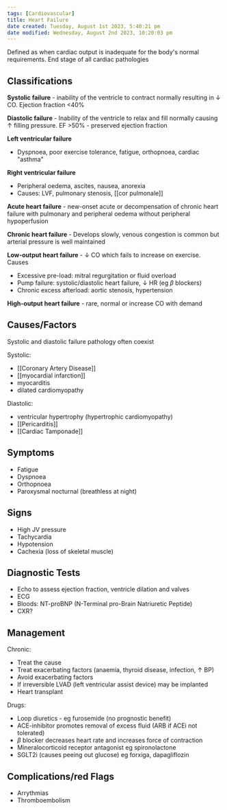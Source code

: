 ```yaml
---
tags: [Cardiovascular]
title: Heart Failure
date created: Tuesday, August 1st 2023, 5:40:21 pm
date modified: Wednesday, August 2nd 2023, 10:20:03 pm
---
```


Defined as when cardiac output is inadequate for the body's normal requirements. End stage of all cardiac pathologies

## Classifications

**Systolic failure** - inability of the ventricle to contract normally resulting in $\downarrow$ CO. Ejection fraction <40%

**Diastolic failure** - Inability of the ventricle to relax and fill normally causing $\uparrow$ filling pressure. EF >50% - preserved ejection fraction


**Left ventricular failure**
- Dyspnoea, poor exercise tolerance, fatigue, orthopnoea, cardiac "asthma"

**Right ventricular failure**
- Peripheral oedema, ascites, nausea, anorexia
- Causes: LVF, pulmonary stenosis, [[cor pulmonale]]


**Acute heart failure** - new-onset acute or decompensation of chronic heart failure with pulmonary and peripheral oedema without peripheral hypoperfusion

**Chronic heart failure** - Develops slowly, venous congestion is common but arterial pressure is well maintained


**Low-output heart failure** - $\downarrow$ CO which fails to increase on exercise. Causes
- Excessive pre-load: mitral regurgitation or fluid overload
- Pump failure: systolic/diastolic heart failure, $\downarrow$ HR (eg $\beta$ blockers)
- Chronic excess afterload: aortic stenosis, hypertension

**High-output heart failure** - rare, normal or increase CO with demand
## Causes/Factors

Systolic and diastolic failure pathology often coexist

Systolic:

- [[Coronary Artery Disease]]
- [[myocardial infarction]]
- myocarditis
- dilated cardiomyopathy

Diastolic:

- ventricular hypertrophy (hypertrophic cardiomyopathy)
- [[Pericarditis]]
- [[Cardiac Tamponade]]

## Symptoms

- Fatigue
- Dyspnoea
- Orthopnoea
- Paroxysmal nocturnal (breathless at night)

## Signs

- High JV pressure
- Tachycardia
- Hypotension
- Cachexia (loss of skeletal muscle)

## Diagnostic Tests

- Echo to assess ejection fraction, ventricle dilation and valves
- ECG
- Bloods: NT-proBNP (N-Terminal pro-Brain Natriuretic Peptide)
- CXR?

## Management

Chronic:

- Treat the cause
- Treat exacerbating factors (anaemia, thyroid disease, infection, $\uparrow$ BP)
- Avoid exacerbating factors
- If irreversible LVAD (left ventricular assist device) may be implanted
- Heart transplant

Drugs:

- Loop diuretics - eg furosemide (no prognostic benefit)
- ACE-inhibitor promotes removal of excess fluid (ARB if ACEi not tolerated)
- $\beta$ blocker decreases heart rate and increases force of contraction
- Mineralocorticoid receptor antagonist eg spironolactone
- SGLT2i (causes peeing out glucose) eg forxiga, dapagliflozin

## Complications/red Flags

- Arrythmias
- Thromboembolism
